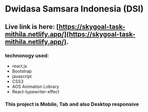 # Dwidasa Samsara Indonesia (DSI)

## Live link is here: [https://skygoal-task-mithila.netlify.app/](https://skygoal-task-mithila.netlify.app/).

### technonogy used:
* react.js
* Bootstrap
* javascript
* CSS3
* AOS Animation Lobrary
* React-typewriter-effect
### This project is Mobile, Tab and also Desktop responsive  
